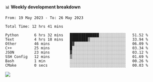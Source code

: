 📊 **Weekly development breakdown**
<!--START_SECTION:waka-->

```text
From: 19 May 2023 - To: 26 May 2023

Total Time: 12 hrs 41 mins

Python       6 hrs 32 mins   █████████████░░░░░░░░░░░░   51.52 %
Text         4 hrs 18 mins   ████████▒░░░░░░░░░░░░░░░░   33.94 %
Other        46 mins         █▓░░░░░░░░░░░░░░░░░░░░░░░   06.09 %
C++          25 mins         █░░░░░░░░░░░░░░░░░░░░░░░░   03.34 %
JSON         23 mins         ▓░░░░░░░░░░░░░░░░░░░░░░░░   03.12 %
SSH Config   12 mins         ▒░░░░░░░░░░░░░░░░░░░░░░░░   01.69 %
Bash         1 min           ░░░░░░░░░░░░░░░░░░░░░░░░░   00.26 %
CMake        0 secs          ░░░░░░░░░░░░░░░░░░░░░░░░░   00.03 %
```

<!--END_SECTION:waka-->
![](https://komarev.com/ghpvc/?username=callanwu)
